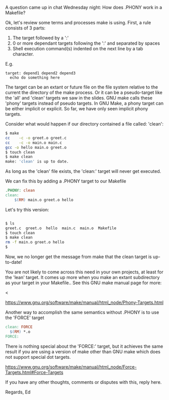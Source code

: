 A question came up in chat Wednesday night: How does .PHONY work in a Makefile?

Ok, let's review some terms and processes make is using. First, a rule consists
of 3 parts:

1. The target followed by a ':'
2. 0 or more dependant targets following the ':' and separated by spaces
3. Shell execution command(s) indented on the next line by a tab character.

E.g.

``` make
target: depend1 depend2 depend3
  echo do something here
```

The target can be an extant or future file  on the file system relative to the
current the directory of the make process. Or it can be a pseudo-target like
the 'all' and 'clean' targets we saw in the slides. GNU make calls these
'phony' targets instead of pseudo targets. In GNU Make, a phony  target can be
either implicit or explicit. So far, we have only seen implicit phony targets.

Consider what would happen if our directory contained a  file called: 'clean':

``` bash
$ make
cc    -c -o greet.o greet.c
cc    -c -o main.o main.c
gcc -o hello main.o greet.o
$ touch clean
$ make clean
make: 'clean' is up to date.
```

As long as the 'clean' file exists, the 'clean:' target will never get executed.

We can fix this by adding a .PHONY target to our Makefile

``` Makefile
.PHONY: clean
clean:
	$(RM) main.o greet.o hello
```

Let's try this version:

``` bash

$ ls
greet.c  greet.o  hello  main.c  main.o  Makefile 
$ touch clean
$ make clean
rm -f main.o greet.o hello
$ 
```

Now, we no longer get the message from make that the clean target is up-to-date!



You are not likely to come across this need in your own projects, at least for the 
'lean' target.  It comes up more when you make an extant subdirectory as your target
in your Makefile.. See this GNU make manual page for more:

<


<https://www.gnu.org/software/make/manual/html_node/Phony-Targets.html>


Another way to accomplish the same semantics without .PHONY is to use the 
'FORCE' target

``` Makefile
clean: FORCE
  $(RM) *.o
FORCE:
```

There is nothing special about the 'FORCE:' target, but it achieves the same result
if you are using a version of make other than GNU make which does not support
special dot targets.

<https://www.gnu.org/software/make/manual/html_node/Force-Targets.html#Force-Targets>

If you have any other thoughts, comments or disputes with this, reply here.

Regards, Ed




